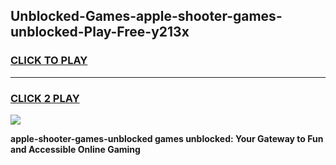 
## Unblocked-Games-apple-shooter-games-unblocked-Play-Free-y213x
<h3>
<a href="https://premium76.site?title=apple-shooter-games-unblocked&ref=19M">CLICK TO PLAY</a></h3>
<hr>

<h3>
<a href="https://premium76.site?title=apple-shooter-games-unblocked&ref=19M">CLICK 2 PLAY</a>
  
</h3>

<a href="https://premium76.site?title=apple-shooter-games-unblocked&ref=19M"><img src="https://clearcache.store/games.png"></a>


**apple-shooter-games-unblocked games unblocked: Your Gateway to Fun and Accessible Online Gaming**
